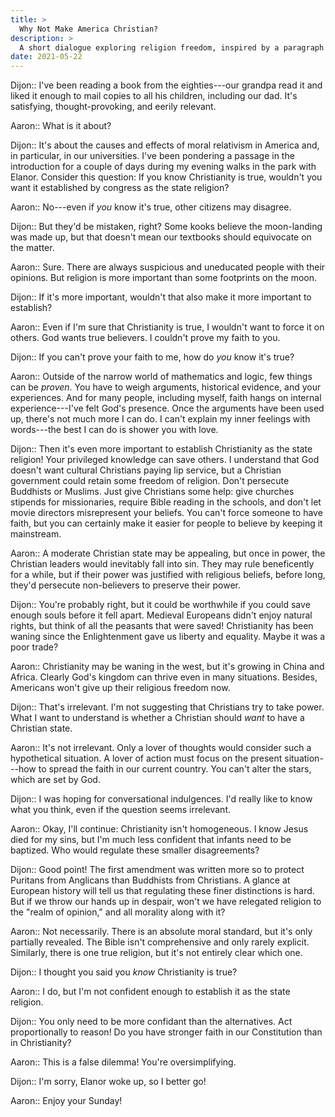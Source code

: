 ```yaml
---
title: >
  Why Not Make America Christian?
description: >
  A short dialogue exploring religion freedom, inspired by a paragraph in the introduction of _The Closing of the American Mind_ by Allan Bloom.
date: 2021-05-22
---
```


Dijon:: I've been reading a book from the eighties---our grandpa read it and liked it enough to mail copies to all his children, including our dad. It's satisfying, thought-provoking, and eerily relevant.

Aaron:: What is it about?

Dijon:: It's about the causes and effects of moral relativism in America and, in particular, in our universities. I've been pondering a passage in the introduction for a couple of days during my evening walks in the park with Elanor. Consider this question: If you know Christianity is true, wouldn't you want it established by congress as the state religion?

Aaron:: No---even if _you_ know it's true, other citizens may disagree.

Dijon:: But they'd be mistaken, right? Some kooks believe the moon-landing was made up, but that doesn't mean our textbooks should equivocate on the matter.

Aaron:: Sure. There are always suspicious and uneducated people with their opinions. But religion is more important than some footprints on the moon.

Dijon:: If it's more important, wouldn't that also make it more important to establish?

Aaron:: Even if I'm sure that Christianity is true, I wouldn't want to force it on others. God wants true believers. I couldn't prove my faith to you.

Dijon:: If you can't prove your faith to me, how do _you_ know it's true?

Aaron:: Outside of the narrow world of mathematics and logic, few things can be _proven_. You have to weigh arguments, historical evidence, and your experiences. And for many people, including myself, faith hangs on internal experience---I've felt God's presence. Once the arguments have been used up, there's not much more I can do. I can't explain my inner feelings with words---the best I can do is shower you with love.

Dijon:: Then it's even more important to establish Christianity as the state religion! Your privileged knowledge can save others. I understand that God doesn't want cultural Christians paying lip service, but a Christian government could retain some freedom of religion. Don't persecute Buddhists or Muslims. Just give Christians some help: give churches stipends for missionaries, require Bible reading in the schools, and don't let movie directors misrepresent your beliefs. You can't force someone to have faith, but you can certainly make it easier for people to believe by keeping it mainstream.

Aaron:: A moderate Christian state may be appealing, but once in power, the Christian leaders would inevitably fall into sin. They may rule beneficently for a while, but if their power was justified with religious beliefs, before long, they'd persecute non-believers to preserve their power.

Dijon:: You're probably right, but it could be worthwhile if you could save enough souls before it fell apart. Medieval Europeans didn't enjoy natural rights, but think of all the peasants that were saved! Christianity has been waning since the Enlightenment gave us liberty and equality. Maybe it was a poor trade?

Aaron:: Christianity may be waning in the west, but it's growing in China and Africa. Clearly God's kingdom can thrive even in many situations. Besides, Americans won't give up their religious freedom now.

Dijon:: That's irrelevant. I'm not suggesting that Christians try to take power. What I want to understand is whether a Christian should _want_ to have a Christian state.

Aaron:: It's not irrelevant. Only a lover of thoughts would consider such a hypothetical situation. A lover of action must focus on the present situation---how to spread the faith in our current country. You can't alter the stars, which are set by God.

Dijon:: I was hoping for conversational indulgences. I'd really like to know what you think, even if the question seems irrelevant.

Aaron:: Okay, I'll continue: Christianity isn't homogeneous. I know Jesus died for my sins, but I'm much less confident that infants need to be baptized. Who would regulate these smaller disagreements?

Dijon:: Good point! The first amendment was written more so to protect Puritans from Anglicans than Buddhists from Christians. A glance at European history will tell us that regulating these finer distinctions is hard. But if we throw our hands up in despair, won't we have relegated religion to the "realm of opinion," and all morality along with it?

Aaron:: Not necessarily. There is an absolute moral standard, but it's only partially revealed. The Bible isn't comprehensive and only rarely explicit. Similarly, there is one true religion, but it's not entirely clear which one.

Dijon:: I thought you said you _know_ Christianity is true?

Aaron:: I do, but I'm not confident enough to establish it as the state religion.

Dijon:: You only need to be more confidant than the alternatives. Act proportionally to reason! Do you have stronger faith in our Constitution than in Christianity?

Aaron:: This is a false dilemma! You're oversimplifying.

Dijon:: I'm sorry, Elanor woke up, so I better go!

Aaron:: Enjoy your Sunday!
